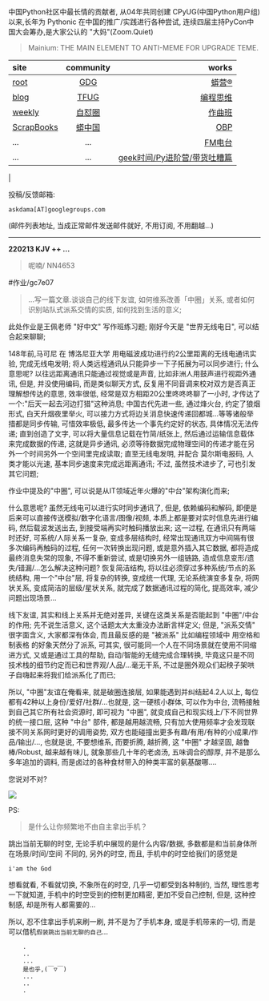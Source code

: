 中国Python社区中最长情的贡献者, 从04年共同创建 CPyUG(中国Python用户组)以来,长年为 Pythonic 在中国的推广/实践进行各种尝试, 连续四届主持PyCon中国大会筹办,是大家公认的 "大妈"(Zoom.Quiet)

> Mainium: THE MAIN ELEMENT TO ANTI-MEME FOR UPGRADE TEME.

| site | community | works |
| :-----| :----: | ----: |
| [root](http://zoomquiet.io/) | [GDG](https://blog.zhgdg.org/) | [蟒营®](https://doc.101.camp/) |
| [blog](https://blog.zoomquiet.io/pages/zoomquiet.html) | [TFUG](http://zh.tfug.world/) | [编程思维](https://py.101.camp/) |
| [weekly](http://weekly.pychina.org/) | [自怼圈](https://du.101.camp/) | [作曲班](https://mu.101.camp/) |
| [ScrapBooks](https://zoomquiet.io/collection.html) | [蟒中国](https://pychina.org/) | [OBP](https://zoomquiet.io/obp/index.html) |
| ... | ... | [FM电台](https://fm.101.camp/) |
| ... | ... | [geek时间/Py进阶营/带货吐糟篇](https://fm.101.camp/2020/geek2py-dama.html) 
 |


投稿/反馈邮箱:

    askdama[AT]googlegroups.com

(邮件列表地址, 
当成正常邮件发送邮件就好, 不用订阅, 不用翻越...)



---------------------------------------------------
**220213 KJV ++ ...**


> 呢喃/ NN4653





#作业/gc7e07 
> ...写一篇文章.谈谈自己的线下友谊, 如何维系改善「中圈」关系, 或者如何识别站队式派系交情的实质, 如何找到生活的意义;


此处作业是王佩老师 "好中文" 写作班练习题; 刚好今天是 "世界无线电日", 可以结合起来聊聊;

​148年前,马可尼  在 博洛尼亚大学 用电磁波成功进行约2公里距离的无线电通讯实验, 完成无线电发明; 将人类远程通讯从只能异步一下子拓展为可以同步进行; 什么意思呢? 以往远距离通讯只能通过视觉或是声音, 比如非洲人用鼓声进行视距外通讯, 但是, 并没使用编码, 而是类似聊天方式, 反复用不同音调来校对双方是否真正理解想传达的意思, 效率很低, 经常是双方相距20公里咚咚咚聊了一小时, 才传达了一个:"后天一起去河边打猎"这种消息; 中国古代先进一些, 通过烽火台, 约定了狼烟形式, 白天升烟夜里举火, 可以接力方式将边关消息快速传递回都城...等等诸般举措都是同步传输, 可惜效率极低, 最多传达一个事先约定好的状态, 具体情况无法传递; 直到创造了文字, 可以将大量信息记载在竹简/纸张上, 然后通过运输信息载体来完成数据的传递, 这就是异步通讯, 必须等待数据完成物理空间的传递才能在另外一个时间另外一个空间里完成读取; 直至无线电发明, 并配合 莫尔斯电报码, 人类才能以光速, 基本同步速度来完成远距离通讯; 不过, 虽然技术进步了, 可也引发其它问题;

作业中提及的"中圈", 可以说是从IT领域近年火爆的"中台"架构演化而来;

什么意思呢? 虽然无线电可以进行实时同步通讯了, 但是, 依赖编码和解码, 即便是后来可以直接传送模拟/数字化语言/图像/视频, 本质上都是要对实时信息先进行编码, 然后载波发送出去, 到接受端再实时触码播放出来; 这一过程, 在通讯只有两端时还好, 可系统/人际关系一复杂, 变成多层结构时, 经常出现通讯双方中间隔有很多次编码再触码的过程, 任何一次转换出现问题, 或是意外插入其它数据, 都将造成最终消息失常的现象, 不得不重新尝试, 或是切换另外一组链路, 造成信息变形/遗失/错漏/...怎么解决这种问题? 恢复简洁结构, 将以往必须穿过多种系统/节点的系统结构, 用一个"中台"层, 将复杂的转换, 变成统一代理, 无论系统演变多复杂, 将网状关系, 变成简洁的层级/星状关系, 就完成了数据通讯过程的简化, 提高效率, 减少问题出现场景...

线下友谊, 其实和线上关系并无绝对差异, 关键在这类关系是否能起到 "中圏"/中台的作用; 先不说生活意义, 这个话题太大太重没办法断言样定义; 但是, "派系交情" 很字面含义, 大家都深有体会, 而且最反感的是 "被派系" 比如编程领域中 用空格和制表格 的好象天然分了派系, 可其实, 很可能同一个人在不同场景就在使用不同缩进方式, 又或是通过工具的帮助, 自动/智能的无缝完成合理转换, 毕竟这只是不同技术栈的细节约定而已和世界观/人品/...毫无干系, 不过是圈外观众们起秧子架哄子自嗨起来将我们给派系化了而已;

所以, "中圈"友谊在俺看来, 就是破圈连接层, 如果能遇到并纠结起4.2人以上, 每位都有42种以上身份/爱好/社群/...也就是, 这一硬核小群体, 可以作为中台, 流畅接触到自己其它所有社会资源时, 即可视为 "中圈", 就变成自己和现实线上/下不同世界的统一接口层, 这种 "中台" 部件, 都是越用越流畅, 只有加大使用频率才会发现联接不同关系网时更好的调用姿势, 双方也能碰撞出更多有趣/有用/有种的小成果/作品/输出/..., 也就是说, 不要想维系, 而要折腾, 越折腾, 这 "中圈" 才越坚固, 越鲁棒/Robust, 越来越有味儿, 就象那些几十年的老卤汤, 五味调合的醇厚, 并不是那么多年追加的调料, 而是卤过的各种食材带入的种类丰富的氨基酸哪....

​您说对不对?




![](https://ipic.zoomquiet.top/2022-02-12-zq42-today-card-2202.013.jpeg)





PS:
> 是什么让你频繁地不由自主拿出手机？

跳出当前无聊的时空,
无论手机中展现的是什么内容/数据,
多数都是和当前身体所在场景/时间/空间 不同的,
另外的时空,
而且, 手机中的时空给我们的感觉是

    i'am the God

想看就看, 不看就切换,
不象所在的时空, 几乎一切都受到各种制约,
当然,
理性思考一下就知道,
手机中的时空受到的控制更加精密, 更加不受自己控制,
但是, 这种控制感,
却是所有人都需要的...

所以, 
忍不住拿出手机来刷一刷,
并不是为了手机本身, 或是手机带来的一切,
而是可以借机`假装跳出当前无聊的自己`...



```
    .
    ..
    ...
    是也乎,(￣▽￣)
    ...
    ..
    .
```


